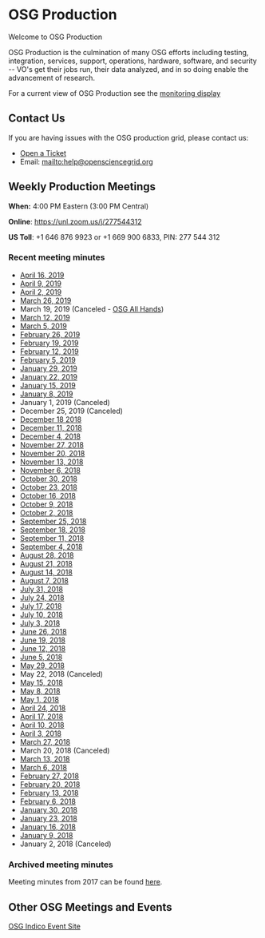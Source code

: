 OSG Production
==============

Welcome to OSG Production

OSG Production is the culmination of many OSG efforts including testing, integration, services, support, operations, hardware, software, and security -- VO's get their jobs run, their data analyzed, and in so doing enable the advancement of research.

For a current view of OSG Production see the [monitoring display](http://display.opensciencegrid.org/)


Contact Us
----------

If you are having issues with the OSG production grid, please contact us:

- [Open a Ticket](http://support.opensciencegrid.org)
- Email: <mailto:help@opensciencegrid.org>


Weekly Production Meetings
--------------------------

**When:** 4:00 PM Eastern (3:00 PM Central)

**Online**: <https://unl.zoom.us/j/277544312>

**US Toll**: +1 646 876 9923  or +1 669 900 6833, PIN: 277 544 312


### Recent meeting minutes ###

- [April 16, 2019](https://docs.google.com/document/d/1rAKK32LK9Ry2mmuuHPdxPUpJRu9eYqBu-UcbQ5-1tbE/edit?usp=sharing)
- [April 9, 2019](https://docs.google.com/document/d/1Q_RnfqoGJ76aSxfOOJRtI27zBWfIrPQRAjetDM9Wwn0/edit?usp=sharing)
- [April 2, 2019](https://docs.google.com/document/d/1_Gc_WdxB1Oc6lxA3F23GOnyUO_7JHEO5fN5M4W673WY/edit?usp=sharing)
- [March 26, 2019](https://docs.google.com/document/d/1d0GZMtaaxG_AggOjkBYC-VvVBUuTaLCGnnR4WJBzf-U/edit?usp=sharing)
- March 19, 2019 (Canceled - [OSG All Hands](https://opensciencegrid.org/all-hands/2019/))
- [March 12, 2019](https://docs.google.com/document/d/1g9WmMH31HhHQSeO2RBkgMWDkDmHXiVVIfsHHtj0INhA/edit?usp=sharing)
- [March 5, 2019](https://docs.google.com/document/d/1t84JNgglXOI2Zoz2ylkWDLmfkllrqrinAnFh7bhA4sU/edit?usp=sharing)
- [February 26, 2019](https://docs.google.com/document/d/1SfCu2S4QpwcOc3TokGozaypTcq-sMEZPa6ETyAjV8LU/edit?usp=sharing)
- [February 19, 2019](https://docs.google.com/document/d/1fhNh32396p2ikFd1FJ_9lzBIBxHJCS96EKaSOjA2Ndo/edit?usp=sharing)
- [February 12, 2019](https://docs.google.com/document/d/1yCMsYlsHI562hDfCtBe6_1KQ69pQZKQBcf-iobq9qy8/edit?usp=sharing)
- [February 5, 2019](https://docs.google.com/document/d/1xb44xgJQAv6rdxytasGenAVrYluGRMreEYlh3onq9YI/edit?usp=sharing)
- [January 29, 2019](https://docs.google.com/document/d/1BKPvbdyJ5T8T-AQr75BxcIt4d8m1kNTBeopsu-ZEV5Y/edit?usp=sharing)
- [January 22, 2019](https://docs.google.com/document/d/1BeIETyHuGrw146ISfz_5fSSzipVFVvsfMr59-Ku6WLY/edit?usp=sharing)
- [January 15, 2019](https://docs.google.com/document/d/1tHRMPPY8jL-7WIiZMM1mRRvNoz5efsgJfVb2QhZZi6Q/edit?usp=sharing)
- [January 8, 2019](https://docs.google.com/document/d/1qr0ihzVMSR4CgFli0ZS7bqRxiBj0EXxCmZZmpaars_E/edit?usp=sharing)
- January 1, 2019 (Canceled)
- December 25, 2019 (Canceled)
- [December 18 2018](https://docs.google.com/document/d/1oFb3qrtVwkFhIQCcm3q9hOuP5I6g4xDDH4GmbUFjBbo/edit?usp=sharing)
- [December 11, 2018](https://docs.google.com/document/d/1Zx3BceVWCM4QWyzj6auQ5_DritLnt7Etwx66h8zqtrQ/edit?usp=sharing)
- [December 4, 2018](https://docs.google.com/document/d/1aRA7Vjpd_E6rNaHqtgSEO9inWFceDEc1NO-qPeIGkh8/edit?usp=sharing)
- [November 27, 2018](https://docs.google.com/document/d/1YRX3PWUtbOUCGp3lQkriWQ-1VxGAAVZgqXt0nFoe2-Y/edit?usp=sharing)
- [November 20, 2018](https://docs.google.com/document/d/1DdhxRDVF_uNzgQ8JzQGiRotG_VcLwHMApQFRA_HohVA/edit?usp=sharing)
- [November 13, 2018](https://docs.google.com/document/d/1-b2Wiqf5a1fis90YO1L0kryQ8R4t9ZEgmmb_Xn5Bwoo/edit?usp=sharing)
- [November 6, 2018](https://docs.google.com/document/d/15IOKmHVVdJvWtL2jPa2ZxsYmFPef7tEvl6Sxc2R8_ao/edit?usp=sharing)
- [October 30, 2018](https://docs.google.com/document/d/1kK4NYt1PGFPZ0qiBg30rMn3hEOQFjFLMJZK0o9Sv_Ms/edit?usp=sharing)
- [October 23, 2018](https://docs.google.com/document/d/1K_YcozmICEZmOkGRVZVUA135EsKDXyIFuzcD28KGPFM/edit?usp=sharing)
- [October 16, 2018](https://docs.google.com/document/d/13Y8expfYlN10jtW-Vjpj5DwlMUvabUmNcX5rhvT26r8/edit?usp=sharing)
- [October 9, 2018](https://docs.google.com/document/d/17oqvaMbUfkry6WzIpguTeg7DWUigJl5q-8MXix2oRMk/edit)
- [October 2, 2018](https://docs.google.com/document/d/19CFmX5iIbksBL6pZjQX4_0a8gL4Lai3WHPQVrRygqGs/edit?usp=sharing)
- [September 25, 2018](https://docs.google.com/document/d/1lI_RC1GEm4ejWZn3h9iIf-Zx_3QSMp-9ZGc32y7SuEg/edit?usp=sharing)
- [September 18, 2018](https://docs.google.com/document/d/1L1U3Md7o520UwJ4sKHU7KOzyDX1-qzbKC-AkIWX4V2c/edit?usp=sharing)
- [September 11, 2018](https://docs.google.com/document/d/1V7qgVKxqozQBqxGoUkhN9_fddgJaDTqXjcw7s57-JKc/edit?usp=sharing)
- [September 4, 2018](https://docs.google.com/document/d/15WLy7RDJgwV_OSZeyPHOOAzl7pkklREjxuB89AWv1_k/edit?usp=sharing)
- [August 28, 2018](https://docs.google.com/document/d/163cdsnFf-JgIOFR5L7mzlHwtZMpEqmfRmkcnJVwl9wQ/edit?usp=sharing)
- [August 21, 2018](https://docs.google.com/document/d/1tTdmuI1Aclz-iG-NFexhYFjLGeeSTWSCfSwbiJbGQsU/edit?usp=sharing)
- [August 14, 2018](https://docs.google.com/document/d/1uZ7gCvDupcRB2fgXk07_tH0BfT_lx1NPEDuyTpOvJj4/edit?usp=sharing)
- [August 7, 2018](https://docs.google.com/document/d/1FbUFvA1SCaB_lVGhkHU78NF-LGbdtruX-2RF-PQp8xw/edit?usp=sharing)
- [July 31, 2018](https://docs.google.com/document/d/16uU3Yz-mg6r3THfi3K1o70j-uYS_X7tLJIlLgUIBQHM/edit?usp=sharing)
- [July 24, 2018](https://docs.google.com/document/d/1mselSx1zX_m5vPZopWKr8taV7Qul586fXtyHqI-p9Q8/edit?usp=sharing)
- [July 17, 2018](https://docs.google.com/document/d/1t1We3HYGG9vLbMgw5TkB47Ss4IkqrmRlYAUCndjKSFU/edit?usp=sharing)
- [July 10, 2018](https://docs.google.com/document/d/1iE6TuCWfmkwP4x8hBtFMzAVB-QkDjRLXz8jWOQj5s0M/edit?usp=sharing)
- [July 3, 2018](https://docs.google.com/document/d/131C_871fELm_TzxCRiBw7fOCh1rrNqC_2XZBZwvM2xs/edit?usp=sharing)
- [June 26, 2018](https://docs.google.com/document/d/14OD13gTXNK3TTBlpFkQSRnqhhGCr5QJkVaIe1YFvjbM/edit?usp=sharing)
- [June 19, 2018](https://docs.google.com/document/d/1JDpuP8MTWNm1F0VKMJjizHXvcFGcALs0djsJ9duKWVc/edit?usp=sharing)
- [June 12, 2018](https://docs.google.com/document/d/1DMNnqoREsG7clNtDUbEa3rrZQyWxqbLwXdm23Kew-_U/edit?usp=sharing)
- [June 5, 2018](https://docs.google.com/document/d/1T_HSnA84ZmTV0lc5xfCKYxcfn5ynaaZBqu6AngGJVGE/edit?usp=sharing)
- [May 29, 2018](/WeeklyMinutes/2018/29May2018.md)
- May 22, 2018 (Canceled)
- [May 15, 2018](/WeeklyMinutes/2018/15May2018.md)
- [May 8, 2018](/WeeklyMinutes/2018/08May2018.md)
- [May 1, 2018](/WeeklyMinutes/2018/01May2018.md)
- [April 24, 2018](/WeeklyMinutes/2018/24April2018.md)
- [April 17, 2018](/WeeklyMinutes/2018/17April2018.md)
- [April 10, 2018](/WeeklyMinutes/2018/10April2018.md)
- [April 3, 2018](/WeeklyMinutes/2018/03April2018.md)
- [March 27, 2018](/WeeklyMinutes/2018/27March2018.md)
- March 20, 2018 (Canceled)
- [March 13, 2018](/WeeklyMinutes/2018/13March2018.md)
- [March 6, 2018](/WeeklyMinutes/2018/06March2018.md)
- [February 27, 2018](/WeeklyMinutes/2018/27February2018.md)
- [February 20, 2018](/WeeklyMinutes/2018/20February2018.md)
- [February 13, 2018](/WeeklyMinutes/2018/13February2018.md)
- [February 6, 2018](/WeeklyMinutes/2018/06February2018.md)
- [January 30, 2018](/WeeklyMinutes/2018/30January2018.md)
- [January 23, 2018](/WeeklyMinutes/2018/23January2018.md)
- [January 16, 2018](/WeeklyMinutes/2018/16January2018.md)
- [January 9, 2018](/WeeklyMinutes/2018/09January2018.md)
- January 2, 2018 (Canceled)


### Archived meeting minutes ###

Meeting minutes from 2017 can be found [here](https://github.com/opensciencegrid/production/tree/master/docs/WeeklyMinutes/2017).

Other OSG Meetings and Events
-----------------------------

[OSG Indico Event Site](https://indico.fnal.gov/categoryDisplay.py?categId=86)


